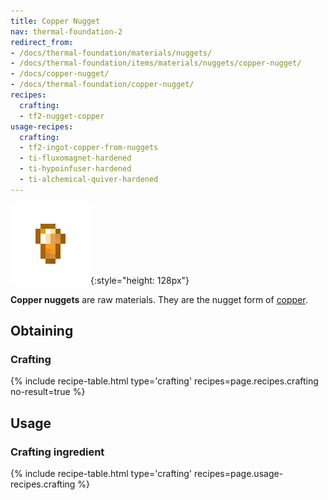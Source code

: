 ```yaml
---
title: Copper Nugget
nav: thermal-foundation-2
redirect_from:
- /docs/thermal-foundation/materials/nuggets/
- /docs/thermal-foundation/items/materials/nuggets/copper-nugget/
- /docs/copper-nugget/
- /docs/thermal-foundation/copper-nugget/
recipes:
  crafting:
  - tf2-nugget-copper
usage-recipes:
  crafting:
  - tf2-ingot-copper-from-nuggets
  - ti-fluxomagnet-hardened
  - ti-hypoinfuser-hardened
  - ti-alchemical-quiver-hardened
---
```


![Copper nugget](/assets/images/thermal-foundation/nugget-copper.png){:style="height: 128px"}


**Copper nuggets** are raw materials. They are the nugget form of
[copper](/docs/thermal-foundation-2/copper-ingot/).


Obtaining
---------

### Crafting
{% include recipe-table.html type='crafting' recipes=page.recipes.crafting no-result=true %}


Usage
-----

### Crafting ingredient
{% include recipe-table.html type='crafting' recipes=page.usage-recipes.crafting %}
